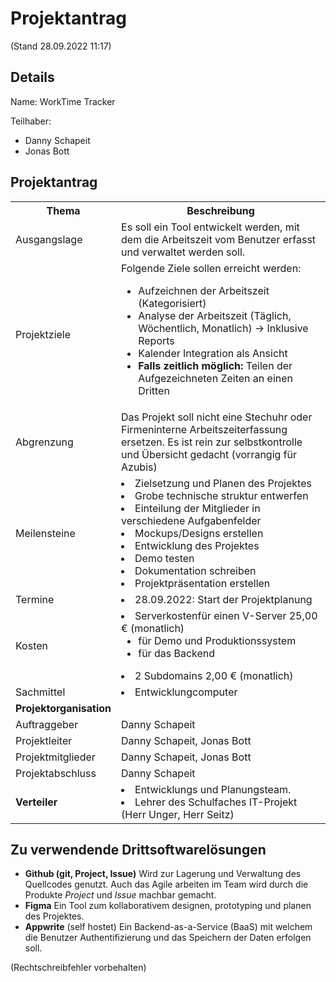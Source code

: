 # Projektantrag
(Stand 28.09.2022 11:17)

## Details
Name: WorkTime Tracker

Teilhaber:
- Danny Schapeit
- Jonas Bott


## Projektantrag
<table>
  <tr>
    <th>Thema</th>
    <th>Beschreibung</th>
  </tr>
  <tr>
    <td>Ausgangslage</td>
    <td>Es soll ein Tool entwickelt werden, mit dem die Arbeitszeit vom Benutzer erfasst und verwaltet werden soll.</td>
  </tr>
  <tr>
    <td>Projektziele</td>
    <td>Folgende Ziele sollen erreicht werden: 
    
- Aufzeichnen der Arbeitszeit (Kategorisiert) 
- Analyse der Arbeitszeit (Täglich, Wöchentlich, Monatlich) -> Inklusive Reports
- Kalender Integration als Ansicht
- **Falls zeitlich möglich:** Teilen der Aufgezeichneten Zeiten an einen Dritten
    </td>
  </tr>
  <tr>
    <td>Abgrenzung</td>
    <td>Das Projekt soll nicht eine Stechuhr oder Firmeninterne Arbeitszeiterfassung ersetzen. Es ist rein zur selbstkontrolle und Übersicht gedacht (vorrangig für Azubis)
    </td>
  </tr>
  <tr>
    <td>Meilensteine</td>
    <td>
- Zielsetzung und Planen des Projektes
- Grobe technische struktur entwerfen
- Einteilung der Mitglieder in verschiedene Aufgabenfelder
- Mockups/Designs erstellen
- Entwicklung des Projektes
- Demo testen
- Dokumentation schreiben
- Projektpräsentation erstellen
    </td>
  </tr>
  <tr>
    <td>Termine</td>
    <td>
- 28.09.2022: Start der Projektplanung
    </td>
  </tr>
    <tr>
    <td>Kosten</td>
    <td>
- Serverkostenfür einen V-Server 25,00 € (monatlich)
    - für Demo und Produktionssystem
    - für das Backend
- 2 Subdomains 2,00 € (monatlich)
    </td>
  </tr>
  <tr>
    <td>Sachmittel</td>
    <td>
- Entwicklungcomputer
    </td>
  </tr>
  <tr>
    <td><b>Projektorganisation</b></td>
    <td></td>
  </tr>
  <tr>
    <td>Auftraggeber</td>
    <td>Danny Schapeit</td>
  </tr>
  <tr>
    <td>Projektleiter</td>
    <td>Danny Schapeit, Jonas Bott</td>
  </tr>
  <tr>
    <td>Projektmitglieder</td>
    <td>Danny Schapeit, Jonas Bott</td>
  </tr>
  <tr>
    <td>Projektabschluss</td>
    <td>Danny Schapeit</td>
  </tr>
  <tr>
    <td><b>Verteiler</b></td>
    <td>
- Entwicklungs und Planungsteam.
- Lehrer des Schulfaches IT-Projekt (Herr Unger, Herr Seitz)
    </td>
  </tr>
</table>


## Zu verwendende Drittsoftwarelösungen
- **Github (git, Project, Issue)**
    Wird zur Lagerung und Verwaltung des Quellcodes genutzt. Auch das Agile arbeiten im Team wird durch die Produkte *Project* und *Issue* machbar gemacht.
- **Figma**
    Ein Tool zum kollaborativem designen, prototyping und planen des Projektes.
- **Appwrite** (self hostet)
    Ein Backend-as-a-Service (BaaS) mit welchem die Benutzer Authentifizierung und das Speichern der Daten erfolgen soll.



(Rechtschreibfehler vorbehalten)
